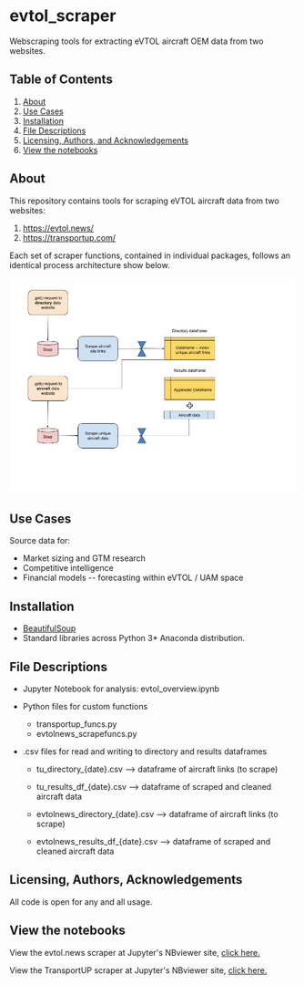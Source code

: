 # evtol_scraper
Webscraping tools for extracting eVTOL aircraft OEM data from two websites.

## Table of Contents

1. [About](#about)
2. [Use Cases](#use_cases)
3. [Installation](#installation)
5. [File Descriptions](#files)
7. [Licensing, Authors, and Acknowledgements](#licensing)
8. [View the notebooks](#notebooks)

## About <a name="about"></a>

This repository contains tools for scraping eVTOL aircraft data from two websites:

1. https://evtol.news/
2. https://transportup.com/

Each set of scraper functions, contained in individual packages, follows an identical process architecture show below.

![scraper_flow](evtol_scrape_flowchart.jpeg)


## Use Cases <a name="use_cases"></a>

Source data for:

* Market sizing and GTM research
* Competitive intelligence
* Financial models -- forecasting within eVTOL / UAM space


## Installation <a name="installation"></a>

* [BeautifulSoup](https://www.crummy.com/software/BeautifulSoup/bs4/doc/) 
* Standard libraries across Python 3* Anaconda distribution.


## File Descriptions <a name="files"></a>

* Jupyter Notebook for analysis: evtol_overview.ipynb
* Python files for custom functions

    * transportup_funcs.py
    * evtolnews_scrapefuncs.py

* .csv files for read and writing to directory and results dataframes

    * tu_directory_{date}.csv --> dataframe of aircraft links (to scrape)
    * tu_results_df_{date}.csv --> dataframe of scraped and cleaned aircraft data
    
    * evtolnews_directory_{date}.csv --> dataframe of aircraft links (to scrape)
    * evtolnews_results_df_{date}.csv --> dataframe of scraped and cleaned aircraft data


## Licensing, Authors, Acknowledgements<a name="licensing"></a>

All code is open for any and all usage.

## View the notebooks <a name="notebooks"></a>

View the evtol.news scraper at Jupyter's NBviewer site, [click here.](https://nbviewer.jupyter.org/github/rovertm/faa_repair_stations/blob/master/faarepair_stations.ipynb)

View the TransportUP scraper at Jupyter's NBviewer site, [click here.](https://nbviewer.jupyter.org/github/rovertm/faa_repair_stations/blob/master/faarepair_stations.ipynb)


